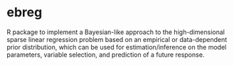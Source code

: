 # ebreg
R package to implement a Bayesian-like approach to the high-dimensional sparse linear regression problem based on an empirical or data-dependent prior distribution, which can be used for estimation/inference on the model parameters, variable selection, and prediction of a future response.
